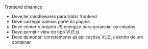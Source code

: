 Frontend dinamico

- Deve ter middlewares para tratar frontend
- Deve carregar apenas parte da página
- Deve conter o proprio JS energize para geranciar os estados
- Deve permitir view do tipo VUE.js
- Deve demontar corretamente as aplicações VUE.js dentro de um container
